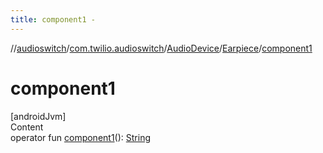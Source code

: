 ```yaml
---
title: component1 -
---
```

//[audioswitch](../../../index.md)/[com.twilio.audioswitch](../../index.md)/[AudioDevice](../index.md)/[Earpiece](index.md)/[component1](component1.md)



# component1  
[androidJvm]  
Content  
operator fun [component1](component1.md)(): [String](https://kotlinlang.org/api/latest/jvm/stdlib/kotlin/-string/index.html)  



